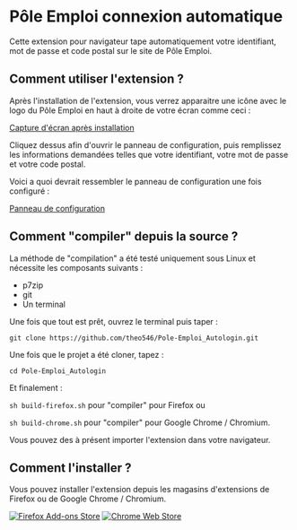 # Pôle Emploi connexion automatique
Cette extension pour navigateur tape automatiquement votre identifiant, mot de passe et code postal sur le site de Pôle Emploi.

## Comment utiliser l'extension ?
Après l'installation de l'extension, vous verrez apparaitre une icône avec le logo du Pôle Emploi en haut à droite de votre écran comme ceci :

[Capture d'écran après installation](https://raw.githubusercontent.com/theo546/Pole-Emploi_Autologin/master/screenshot/post_install.png)

Cliquez dessus afin d'ouvrir le panneau de configuration, puis remplissez les informations demandées telles que votre identifiant, votre mot de passe et votre code postal.

Voici a quoi devrait ressembler le panneau de configuration une fois configuré :

[Panneau de configuration](https://raw.githubusercontent.com/theo546/Pole-Emploi_Autologin/master/screenshot/configuration.png)

## Comment "compiler" depuis la source ?
La méthode de "compilation" a été testé uniquement sous Linux et nécessite les composants suivants :

 - p7zip
 - git
 - Un terminal

Une fois que tout est prêt, ouvrez le terminal puis taper :

`git clone https://github.com/theo546/Pole-Emploi_Autologin.git`

Une fois que le projet a été cloner, tapez :

`cd Pole-Emploi_Autologin`

Et finalement :

`sh build-firefox.sh` pour "compiler" pour Firefox ou

`sh build-chrome.sh` pour "compiler" pour Google Chrome / Chromium.


Vous pouvez des à présent importer l'extension dans votre navigateur.

## Comment l'installer ?

Vous pouvez installer l'extension depuis les magasins d'extensions de Firefox ou de Google Chrome / Chromium.

[![Firefox Add-ons Store](https://addons.cdn.mozilla.net/static/img/addons-buttons/AMO-button_1.png)](https://google.com) [![Chrome Web Store](https://developer.chrome.com/webstore/images/ChromeWebStore_BadgeWBorder_v2_206x58.png)](https://google.com)
